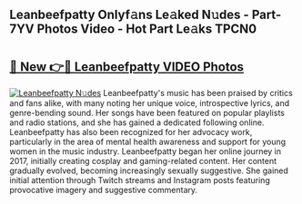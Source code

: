 ## Leanbeefpatty Onlyf𝚊ns Le𝚊ked N𝚞des - Part-7YV Photos Video - Hot Part Le𝚊ks TPCN0

# <h2><a href="http://ab97861.deff.icu/?id=Leanbeefpatty">🔗 New 👉🔴 Leanbeefpatty VIDEO Photos</a></h2>

[![Leanbeefpatty N𝚞des](https://i.imgur.com/rIISA9y.gif)](http://ab97861.deff.icu/?id=Leanbeefpatty)
Leanbeefpatty's music has been praised by critics and fans alike, with many noting her unique voice, introspective lyrics, and genre-bending sound. Her songs have been featured on popular playlists and radio stations, and she has gained a dedicated following online. Leanbeefpatty has also been recognized for her advocacy work, particularly in the area of mental health awareness and support for young women in the music industry. Leanbeefpatty began her online journey in 2017, initially creating cosplay and gaming-related content. Her content gradually evolved, becoming increasingly sexually suggestive. She gained initial attention through Twitch streams and Instagram posts featuring provocative imagery and suggestive commentary.
